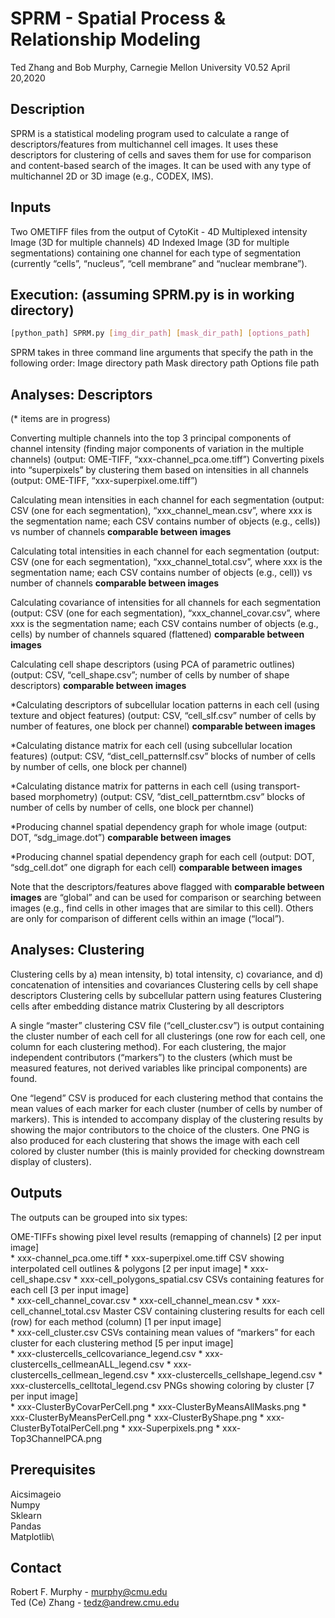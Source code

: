 # SPRM - Spatial Process & Relationship Modeling
Ted Zhang and Bob Murphy, Carnegie Mellon University
V0.52 April 20,2020

## Description
SPRM is a statistical modeling program used to calculate a range of descriptors/features from multichannel cell images.  It uses these descriptors for clustering of cells and saves them for use for comparison and content-based search of the images.  It can be used with any type of multichannel 2D or 3D image (e.g., CODEX, IMS).

## Inputs

Two OMETIFF files from the output of CytoKit -
4D Multiplexed intensity Image (3D for multiple channels)
4D Indexed Image (3D for multiple segmentations) containing one channel for each type of segmentation (currently “cells”, “nucleus”, “cell membrane” and “nuclear membrane”).

## Execution: (assuming SPRM.py is in working directory)
```bash
[python_path] SPRM.py [img_dir_path] [mask_dir_path] [options_path]
```

SPRM takes in three command line arguments that specify the path in the following order:
Image directory path
Mask directory path
Options file path

## Analyses: Descriptors

(* items are in progress)

Converting multiple channels into the top 3 principal components of channel intensity (finding major components of variation in the multiple channels) (output: OME-TIFF, “xxx-channel_pca.ome.tiff”)
Converting pixels into “superpixels” by clustering them based on intensities in all channels (output: OME-TIFF, “xxx-superpixel.ome.tiff”)

Calculating mean intensities in each channel for each segmentation (output: CSV (one for each segmentation),  “xxx_channel_mean.csv”, where xxx is the segmentation name; each CSV contains number of objects (e.g., cells)) vs number of channels **comparable between images**

Calculating total intensities in each channel for each segmentation (output: CSV (one for each segmentation), “xxx_channel_total.csv”, where xxx is the segmentation name; each CSV contains number of objects (e.g., cell)) vs number of channels **comparable between images**

Calculating covariance of intensities for all channels for each segmentation (output: CSV (one for each segmentation), “xxx_channel_covar.csv”, where xxx is the segmentation name; each CSV contains number of objects (e.g., cells) by number of channels squared (flattened) **comparable between images**

Calculating cell shape descriptors (using PCA of parametric outlines) (output: CSV, “cell_shape.csv”; number of cells by number of shape descriptors) **comparable between images**

*Calculating descriptors of subcellular location patterns in each cell (using texture and object features) (output: CSV, “cell_slf.csv” number of cells by number of features, one block per channel) **comparable between images**

*Calculating distance matrix for each cell (using subcellular location features) (output: CSV, “dist_cell_patternslf.csv” blocks of number of cells by number of cells, one block per channel)

*Calculating distance matrix for patterns in each cell (using transport-based morphometry) (output: CSV, ”dist_cell_patterntbm.csv” blocks of number of cells by number of cells, one block per channel)

*Producing channel spatial dependency graph for whole image (output: DOT, “sdg_image.dot”) **comparable between images**

*Producing channel spatial dependency graph for each cell (output: DOT, “sdg_cell.dot” one digraph for each cell) **comparable between images**

Note that the descriptors/features above flagged with **comparable between images** are “global” and can be used for comparison or searching between images (e.g., find cells in other images that are similar to this cell).  Others are only for comparison of different cells within an image (“local”).

## Analyses: Clustering

Clustering cells by a) mean intensity, b) total intensity, c) covariance, and d) concatenation of intensities and covariances
Clustering cells by cell shape descriptors
Clustering cells by subcellular pattern using features
Clustering cells after embedding distance matrix
Clustering by all descriptors

A single “master” clustering CSV file (“cell_cluster.csv”) is output containing the cluster number of each cell for all clusterings (one row for each cell, one column for each clustering method). For each clustering, the major independent contributors (“markers”) to the clusters (which must be measured features, not derived variables like principal components) are found.  

One “legend” CSV is produced for each clustering method that contains the mean values of each marker for each cluster (number of cells by number of markers).  This is intended to accompany display of the clustering results by showing the major contributors to the choice of the clusters.  One PNG is also produced for each clustering that shows the image with each cell colored by cluster number (this is mainly provided for checking downstream display of clusters).

## Outputs

The outputs can be grouped into six types:

OME-TIFFs showing pixel level results (remapping of channels) [2 per input image]\
	* xxx-channel_pca.ome.tiff
	* xxx-superpixel.ome.tiff
CSV showing interpolated cell outlines & polygons [2 per input image]
	* xxx-cell_shape.csv
	* xxx-cell_polygons_spatial.csv
CSVs containing features for each cell [3 per input image]\
	* xxx-cell_channel_covar.csv
	* xxx-cell_channel_mean.csv
	* xxx-cell_channel_total.csv
Master CSV containing clustering results for each cell (row) for each method (column) [1 per input image]\
	* xxx-cell_cluster.csv
CSVs containing mean values of “markers” for each cluster for each clustering method [5 per input image]\
	* xxx-clustercells_cellcovariance_legend.csv
	* xxx-clustercells_cellmeanALL_legend.csv
	* xxx-clustercells_cellmean_legend.csv
	* xxx-clustercells_cellshape_legend.csv
	* xxx-clustercells_celltotal_legend.csv
PNGs showing coloring by cluster [7 per input image]\
	* xxx-ClusterByCovarPerCell.png
	* xxx-ClusterByMeansAllMasks.png
	* xxx-ClusterByMeansPerCell.png
	* xxx-ClusterByShape.png
	* xxx-ClusterByTotalPerCell.png
	* xxx-Superpixels.png
	* xxx-Top3ChannelPCA.png

## Prerequisites

Aicsimageio\
Numpy\
Sklearn\
Pandas\
Matplotlib\

## Contact

Robert F. Murphy - murphy@cmu.edu\
Ted (Ce) Zhang - tedz@andrew.cmu.edu
